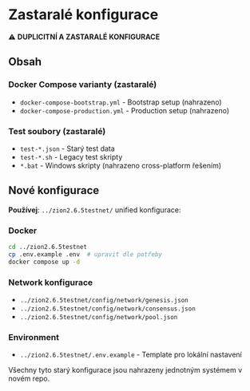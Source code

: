 # Zastaralé konfigurace

⚠️ **DUPLICITNÍ A ZASTARALÉ KONFIGURACE**

## Obsah

### Docker Compose varianty (zastaralé)
- `docker-compose-bootstrap.yml` - Bootstrap setup (nahrazeno)
- `docker-compose-production.yml` - Production setup (nahrazeno)

### Test soubory (zastaralé)  
- `test-*.json` - Starý test data
- `test-*.sh` - Legacy test skripty
- `*.bat` - Windows skripty (nahrazeno cross-platform řešením)

## Nové konfigurace

**Používej**: `../zion2.6.5testnet/` unified konfigurace:

### Docker
```bash
cd ../zion2.6.5testnet
cp .env.example .env  # upravit dle potřeby
docker compose up -d
```

### Network konfigurace
- `../zion2.6.5testnet/config/network/genesis.json`
- `../zion2.6.5testnet/config/network/consensus.json`  
- `../zion2.6.5testnet/config/network/pool.json`

### Environment
- `../zion2.6.5testnet/.env.example` - Template pro lokální nastavení

Všechny tyto starý konfigurace jsou nahrazeny jednotným systémem v novém repo.